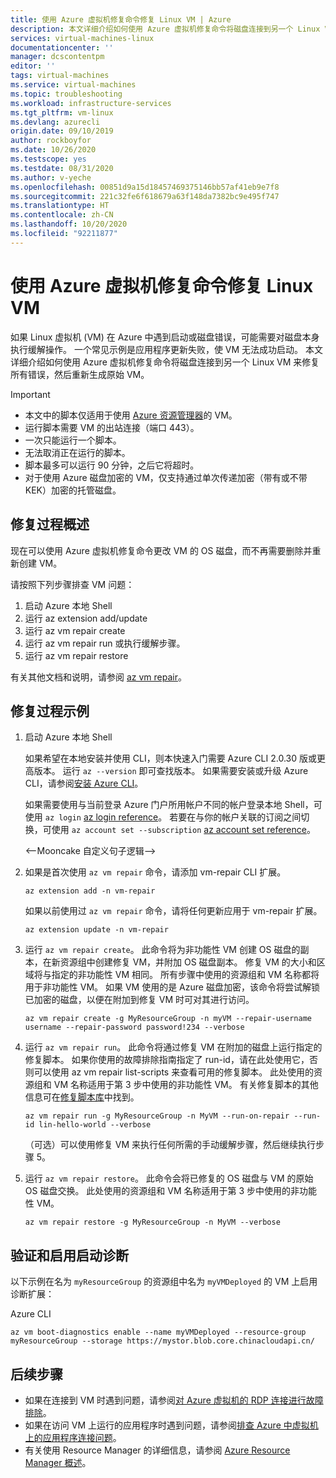 ```yaml
---
title: 使用 Azure 虚拟机修复命令修复 Linux VM | Azure
description: 本文详细介绍如何使用 Azure 虚拟机修复命令将磁盘连接到另一个 Linux VM 来修复所有错误，然后重新生成原始 VM。
services: virtual-machines-linux
documentationcenter: ''
manager: dcscontentpm
editor: ''
tags: virtual-machines
ms.service: virtual-machines
ms.topic: troubleshooting
ms.workload: infrastructure-services
ms.tgt_pltfrm: vm-linux
ms.devlang: azurecli
origin.date: 09/10/2019
author: rockboyfor
ms.date: 10/26/2020
ms.testscope: yes
ms.testdate: 08/31/2020
ms.author: v-yeche
ms.openlocfilehash: 00851d9a15d18457469375146bb57af41eb9e7f8
ms.sourcegitcommit: 221c32fe6f618679a63f148da7382bc9e495f747
ms.translationtype: HT
ms.contentlocale: zh-CN
ms.lasthandoff: 10/20/2020
ms.locfileid: "92211877"
---
```

# <a name="repair-a-linux-vm-by-using-the-azure-virtual-machine-repair-commands"></a>使用 Azure 虚拟机修复命令修复 Linux VM

如果 Linux 虚拟机 (VM) 在 Azure 中遇到启动或磁盘错误，可能需要对磁盘本身执行缓解操作。 一个常见示例是应用程序更新失败，使 VM 无法成功启动。 本文详细介绍如何使用 Azure 虚拟机修复命令将磁盘连接到另一个 Linux VM 来修复所有错误，然后重新生成原始 VM。

> [!IMPORTANT]
> * 本文中的脚本仅适用于使用 [Azure 资源管理器](../../azure-resource-manager/management/overview.md)的 VM。
> * 运行脚本需要 VM 的出站连接（端口 443）。
> * 一次只能运行一个脚本。
> * 无法取消正在运行的脚本。
> * 脚本最多可以运行 90 分钟，之后它将超时。
> * 对于使用 Azure 磁盘加密的 VM，仅支持通过单次传递加密（带有或不带 KEK）加密的托管磁盘。

## <a name="repair-process-overview"></a>修复过程概述

现在可以使用 Azure 虚拟机修复命令更改 VM 的 OS 磁盘，而不再需要删除并重新创建 VM。

请按照下列步骤排查 VM 问题：

1. 启动 Azure 本地 Shell
2. 运行 az extension add/update
3. 运行 az vm repair create
4. 运行 az vm repair run 或执行缓解步骤。
5. 运行 az vm repair restore

有关其他文档和说明，请参阅 [az vm repair](https://docs.microsoft.com/cli/azure/ext/vm-repair/vm/repair#az_vm_repair)。

<!--CORRECT ON https://docs.microsoft.com/cli/azure/ext/vm-repair/vm/repair?view=azure-cli-latest#az-vm-repair-->

## <a name="repair-process-example"></a>修复过程示例

1. 启动 Azure 本地 Shell

    <!--Not Available on The Azure Cloud Shell-->
    <!--Not Available on select **Try it** from the upper-right corner of a code block.-->
    <!--Not Available on Select **Copy** to copy the blocks of code, then paste the code into the local Shell, and select **Enter** to run it.-->

    如果希望在本地安装并使用 CLI，则本快速入门需要 Azure CLI 2.0.30 版或更高版本。 运行 ``az --version`` 即可查找版本。 如果需要安装或升级 Azure CLI，请参阅[安装 Azure CLI](https://docs.azure.cn/cli/install-azure-cli)。

    如果需要使用与当前登录 Azure 门户所用帐户不同的帐户登录本地 Shell，可使用 ``az login`` [az login reference](https://docs.azure.cn/cli/reference-index?view=azure-cli-latest#az_login&preserve-view=true)。  若要在与你的帐户关联的订阅之间切换，可使用 ``az account set --subscription`` [az account set reference](https://docs.azure.cn/cli/account#az_account_set&preserve-view=true)。

    <--Mooncake 自定义句子逻辑-->

2. 如果是首次使用 `az vm repair` 命令，请添加 vm-repair CLI 扩展。

    ```azurecli
    az extension add -n vm-repair
    ```

    如果以前使用过 `az vm repair` 命令，请将任何更新应用于 vm-repair 扩展。

    ```azurecli
    az extension update -n vm-repair
    ```

3. 运行 `az vm repair create`。 此命令将为非功能性 VM 创建 OS 磁盘的副本，在新资源组中创建修复 VM，并附加 OS 磁盘副本。  修复 VM 的大小和区域将与指定的非功能性 VM 相同。 所有步骤中使用的资源组和 VM 名称都将用于非功能性 VM。 如果 VM 使用的是 Azure 磁盘加密，该命令将尝试解锁已加密的磁盘，以便在附加到修复 VM 时可对其进行访问。

    ```azurecli
    az vm repair create -g MyResourceGroup -n myVM --repair-username username --repair-password password!234 --verbose
    ```

4. 运行 `az vm repair run`。 此命令将通过修复 VM 在附加的磁盘上运行指定的修复脚本。 如果你使用的故障排除指南指定了 run-id，请在此处使用它，否则可以使用 az vm repair list-scripts 来查看可用的修复脚本。 此处使用的资源组和 VM 名称适用于第 3 步中使用的非功能性 VM。 有关修复脚本的其他信息可在[修复脚本库](https://github.com/Azure/repair-script-library)中找到。

    ```azurecli
    az vm repair run -g MyResourceGroup -n MyVM --run-on-repair --run-id lin-hello-world --verbose
    ```

    （可选）可以使用修复 VM 来执行任何所需的手动缓解步骤，然后继续执行步骤 5。

5. 运行 `az vm repair restore`。 此命令会将已修复的 OS 磁盘与 VM 的原始 OS 磁盘交换。 此处使用的资源组和 VM 名称适用于第 3 步中使用的非功能性 VM。

    ```azurecli
    az vm repair restore -g MyResourceGroup -n MyVM --verbose
    ```

## <a name="verify-and-enable-boot-diagnostics"></a>验证和启用启动诊断

以下示例在名为 ``myResourceGroup`` 的资源组中名为 ``myVMDeployed`` 的 VM 上启用诊断扩展：

Azure CLI

```azurecli
az vm boot-diagnostics enable --name myVMDeployed --resource-group myResourceGroup --storage https://mystor.blob.core.chinacloudapi.cn/
```

## <a name="next-steps"></a>后续步骤

* 如果在连接到 VM 时遇到问题，请参阅[对 Azure 虚拟机的 RDP 连接进行故障排除](./troubleshoot-rdp-connection.md)。
* 如果在访问 VM 上运行的应用程序时遇到问题，请参阅[排查 Azure 中虚拟机上的应用程序连接问题](./troubleshoot-app-connection.md)。
* 有关使用 Resource Manager 的详细信息，请参阅 [Azure Resource Manager 概述](../../azure-resource-manager/management/overview.md)。

<!-- Update_Description: update meta properties, wording update, update link -->